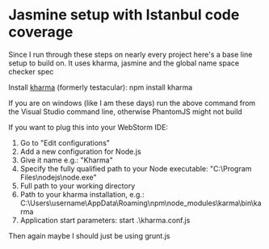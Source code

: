 Jasmine setup with Istanbul code coverage
=============

Since I run through these steps on nearly every project here's a base line setup to build on. It uses kharma, jasmine
and the global name space checker spec

Install [kharma](http://karma-runner.github.com/0.8/index.html) (formerly testacular): npm install kharma

If you are on windows (like I am these days) run the above command from the Visual Studio command line, otherwise PhantomJS might not build

If you want to plug this into your WebStorm IDE:

 1. Go to "Edit configurations"
 2. Add a new configuration for Node.js
 3. Give it name e.g.: "Kharma"
 4. Specify the fully qualified path to your Node executable: "C:\Program Files\nodejs\node.exe"
 5. Full path to your working directory
 6. Path to your kharma installation, e.g.: C:\Users\username\AppData\Roaming\npm\node_modules\karma\bin\karma
 7. Application start parameters: start .\kharma.conf.js

Then again maybe I should just be using grunt.js